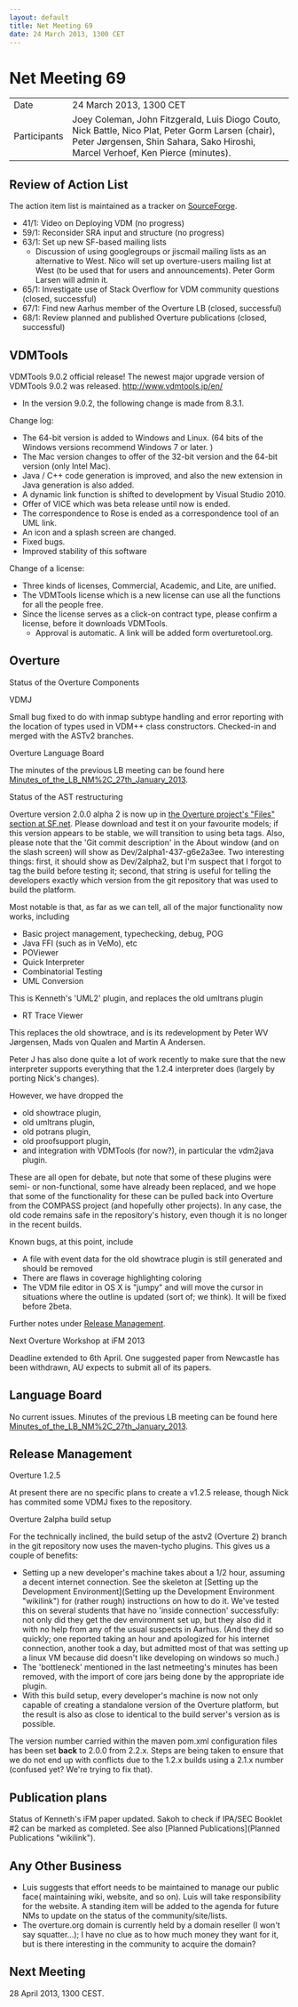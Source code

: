 ```yaml
---
layout: default
title: Net Meeting 69
date: 24 March 2013, 1300 CET
---
```


<script src="https://code.jquery.com/jquery-1.11.1.min.js">
</script>
<script src="/javascripts/edit.js"></script>
<script>setEditButonNm();</script>

# Net Meeting 69

|||
|---|---|
| Date | 24 March 2013, 1300 CET |
| Participants | Joey Coleman, John Fitzgerald, Luis Diogo Couto, Nick Battle, Nico Plat, Peter Gorm Larsen (chair), Peter Jørgensen, Shin Sahara, Sako Hiroshi, Marcel Verhoef, Ken Pierce (minutes). |

Review of Action List
---------------------

The action item list is maintained as a tracker on
[SourceForge](https://sourceforge.net/p/overture/netmeeting-actions/).

-   41/​1: Video on Deploying VDM (no progress)
-   59/​1: Reconsider SRA input and structure (no progress)
-   63/​1: Set up new SF-based mailing lists
    -   Discussion of using googlegroups or jiscmail mailing lists as an
        alternative to West. Nico will set up overture-users mailing
        list at West (to be used that for users and announcements).
        Peter Gorm Larsen will admin it.
-   65/​1: Investigate use of Stack Overflow for VDM community questions
    (closed, successful)
-   67/1: Find new Aarhus member of the Overture LB (closed, successful)
-   68/1: Review planned and published Overture publications (closed,
    successful)

VDMTools
--------

VDMTools 9.0.2 official release! The newest major upgrade version of
VDMTools 9.0.2 was released. <http://www.vdmtools.jp/en/>

-   In the version 9.0.2, the following change is made from 8.3.1.

Change log:

-   The 64-bit version is added to Windows and Linux. (64 bits of the
    Windows versions recommend Windows 7 or later. )
-   The Mac version changes to offer of the 32-bit version and the
    64-bit version (only Intel Mac).
-   Java / C++ code generation is improved, and also the new extension
    in Java generation is also added.
-   A dynamic link function is shifted to development by Visual Studio
    2010.
-   Offer of VICE which was beta release until now is ended.
-   The correspondence to Rose is ended as a correspondence tool of an
    UML link.
-   An icon and a splash screen are changed.
-   Fixed bugs.
-   Improved stability of this software

Change of a license:

-   Three kinds of licenses, Commercial, Academic, and Lite, are
    unified.
-   The VDMTools license which is a new license can use all the
    functions for all the people free.
-   Since the license serves as a click-on contract type, please confirm
    a license, before it downloads VDMTools.
    -   Approval is automatic. A link will be added form
        overturetool.org.

Overture
--------

Status of the Overture Components

<!-- -->

VDMJ

Small bug fixed to do with inmap subtype handling and error reporting
with the location of types used in VDM++ class constructors. Checked-in
and merged with the ASTv2 branches.

Overture Language Board

The minutes of the previous LB meeting can be found here
[Minutes\_of\_the\_LB\_NM%2C\_27th\_January\_2013](Minutes_of_the_LB_NM%2C_27th_January_2013 "wikilink").

Status of the AST restructuring

Overture version 2.0.0 alpha 2 is now up in [the Overture project's
"Files" section at
SF.net](https://sourceforge.net/projects/overture/files/Overture_IDE/2.0.0-alpha2/).
Please download and test it on your favourite models; if this version
appears to be stable, we will transition to using beta tags. Also,
please note that the 'Git commit description' in the About window (and
on the slash screen) will show as Dev/2alpha1-437-g6e2a3ee. Two
interesting things: first, it should show as Dev/2alpha2, but I'm
suspect that I forgot to tag the build before testing it; second, that
string is useful for telling the developers exactly which version from
the git repository that was used to build the platform.

Most notable is that, as far as we can tell, all of the major
functionality now works, including

-   Basic project management, typechecking, debug, POG
-   Java FFI (such as in VeMo), etc
-   POViewer
-   Quick Interpreter
-   Combinatorial Testing
-   UML Conversion

This is Kenneth's 'UML2' plugin, and replaces the old umltrans plugin

-   RT Trace Viewer

This replaces the old showtrace, and is its redevelopment by Peter WV
Jørgensen, Mads von Qualen and Martin A Andersen.

Peter J has also done quite a lot of work recently to make sure that the
new interpreter supports everything that the 1.2.4 interpreter does
(largely by porting Nick's changes).

However, we have dropped the

-   old showtrace plugin,
-   old umltrans plugin,
-   old potrans plugin,
-   old proofsupport plugin,
-   and integration with VDMTools (for now?), in particular the vdm2java
    plugin.

These are all open for debate, but note that some of these plugins were
semi- or non-functional, some have already been replaced, and we hope
that some of the functionality for these can be pulled back into
Overture from the COMPASS project (and hopefully other projects). In any
case, the old code remains safe in the repository's history, even though
it is no longer in the recent builds.

Known bugs, at this point, include

-   A file with event data for the old showtrace plugin is still
    generated and should be removed
-   There are flaws in coverage highlighting coloring
-   The VDM file editor in OS X is "jumpy" and will move the cursor in
    situations where the outline is updated (sort of; we think). It will
    be fixed before 2beta.

Further notes under [Release
Management](#Release_Management "wikilink").

Next Overture Workshop at iFM 2013

Deadline extended to 6th April. One suggested paper from Newcastle has
been withdrawn, AU expects to submit all of its papers.

Language Board
--------------

No current issues. Minutes of the previous LB meeting can be found here
[Minutes\_of\_the\_LB\_NM%2C\_27th\_January\_2013](Minutes_of_the_LB_NM%2C_27th_January_2013 "wikilink").

Release Management
------------------

Overture 1.2.5

At present there are no specific plans to create a v1.2.5 release,
though Nick has commited some VDMJ fixes to the repository.

Overture 2alpha build setup

For the technically inclined, the build setup of the astv2 (Overture 2)
branch in the git repository now uses the maven-tycho plugins. This
gives us a couple of benefits:

-   Setting up a new developer's machine takes about a 1/2 hour,
    assuming a decent internet connection. See the skeleton at [Setting
    up the Development
    Environment](Setting up the Development Environment "wikilink") for
    (rather rough) instructions on how to do it. We've tested this on
    several students that have no 'inside connection' successfully: not
    only did they get the dev environment set up, but they also did it
    with no help from any of the usual suspects in Aarhus. (And they did
    so quickly; one reported taking an hour and apologized for his
    internet connection, another took a day, but admitted most of that
    was setting up a linux VM because did doesn't like developing on
    windows so much.)
-   The 'bottleneck' mentioned in the last netmeeting's minutes has been
    removed, with the import of core jars being done by the appropriate
    ide plugin.
-   With this build setup, every developer's machine is now not only
    capable of creating a standalone version of the Overture platform,
    but the result is also as close to identical to the build server's
    version as is possible.

The version number carried within the maven pom.xml configuration files
has been set **back** to 2.0.0 from 2.2.x. Steps are being taken to
ensure that we do not end up with conflicts due to the 1.2.x builds
using a 2.1.x number (confused yet? We're trying to fix that).

Publication plans
-----------------

Status of Kenneth's iFM paper updated. Sakoh to check if IPA/SEC Booklet
\#2 can be marked as completed. See also [Planned
Publications](Planned Publications "wikilink").

Any Other Business
------------------

-   Luis suggests that effort needs to be maintained to manage our
    public face( maintaining wiki, website, and so on). Luis will take
    responsibility for the website. A standing item will be added to the
    agenda for future NMs to update on the status of the
    community/site/lists.
-   The overture.org domain is currently held by a domain reseller (I
    won't say squatter...); I have no clue as to how much money they
    want for it, but is there interesting in the community to acquire
    the domain?

Next Meeting
------------

28 April 2013, 1300 CEST.

   <div id="edit_page_div"></div>